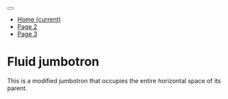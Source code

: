 <link rel="stylesheet" href="https://stackpath.bootstrapcdn.com/bootstrap/4.4.1/css/bootstrap.min.css" integrity="sha384-Vkoo8x4CGsO3+Hhxv8T/Q5PaXtkKtu6ug5TOeNV6gBiFeWPGFN9MuhOf23Q9Ifjh" crossorigin="anonymous">

<nav class="navbar navbar-expand-lg navbar-light bg-light">
    <button class="navbar-toggler" type="button" data-toggle="collapse" data-target="#navbarNav" aria-controls="navbarNav" aria-expanded="false" aria-label="Toggle navigation">
      <span class="navbar-toggler-icon"></span>
    </button>
    <div class="collapse navbar-collapse" id="navbarNav">
      <ul class="navbar-nav">
        <li class="nav-item active">
          <a class="nav-link" href="index.md">Home <span class="sr-only">(current)</span></a>
        </li>
        <li class="nav-item">
          <a class="nav-link" href="page2.md">Page 2</a>
        </li>
        <li class="nav-item">
          <a class="nav-link" href="page3.md">Page 3</a>
        </li>
      </ul>
    </div>
  </nav>
<body>
  <div class="jumbotron jumbotron-fluid">
    <div class="container">
      <h1 class="display-4">Fluid jumbotron</h1>
      <p class="lead">This is a modified jumbotron that occupies the entire horizontal space of its parent.</p>
    </div>
  </div>
</body>